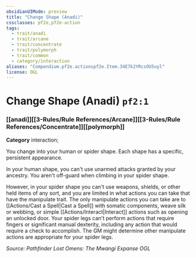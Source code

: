 ```yaml
---
obsidianUIMode: preview
title: "Change Shape (Anadi)"
cssclasses: pf2e,pf2e-action
tags:
  - trait/anadi
  - trait/arcane
  - trait/concentrate
  - trait/polymorph
  - trait/common
  - category/interaction
aliases: "Compendium.pf2e.actionspf2e.Item.34E7k2YRcsOU5uyl"
license: OGL
---
```

# Change Shape (Anadi) `pf2:1`

### [[anadi]][[3-Rules/Rule References/Arcane]][[3-Rules/Rule References/Concentrate]][[polymorph]]

**Category** interaction; 




You change into your human or spider shape. Each shape has a specific, persistent appearance.

In your human shape, you can't use unarmed attacks granted by your ancestry. You aren't off-guard when climbing in your spider shape.

However, in your spider shape you can't use weapons, shields, or other held items of any sort, and you are limited in what actions you can take that have the manipulate trait. The only manipulate actions you can take are to [[Actions/Cast a Spell|Cast a Spell]] with somatic components, weave silk or webbing, or simple [[Actions/Interact|Interact]] actions such as opening an unlocked door. Your spider legs can't perform actions that require fingers or significant manual dexterity, including any action that would require a check to accomplish. The GM might determine other manipulate actions are appropriate for your spider legs.

*Source: Pathfinder Lost Omens: The Mwangi Expanse*
*OGL*